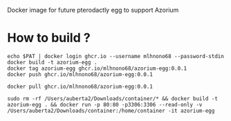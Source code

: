 Docker image for future pterodactly egg to support Azorium

# How to build ?
```shell
echo $PAT | docker login ghcr.io --username mlhnono68 --password-stdin
docker build -t azorium-egg .
docker tag azorium-egg ghcr.io/mlhnono68/azorium-egg:0.0.1
docker push ghcr.io/mlhnono68/azorium-egg:0.0.1

docker pull ghcr.io/mlhnono68/azorium-egg:0.0.1

sudo rm -rf /Users/auberta2/Downloads/container/* && docker build -t azorium-egg . && docker run -p 80:80 -p3306:3306 --read-only -v /Users/auberta2/Downloads/container:/home/container -it azorium-egg
```